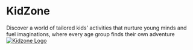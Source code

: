 # KidZone
Discover a world of tailored kids' activities that nurture young minds and fuel imaginations, where every age group finds their own adventure
<a href="https://ibb.co/BHkPqFy"><img src="https://i.ibb.co/5XZ9Bwr/logooo.jpg" alt="Kidzone Logo" border="0"></a>
